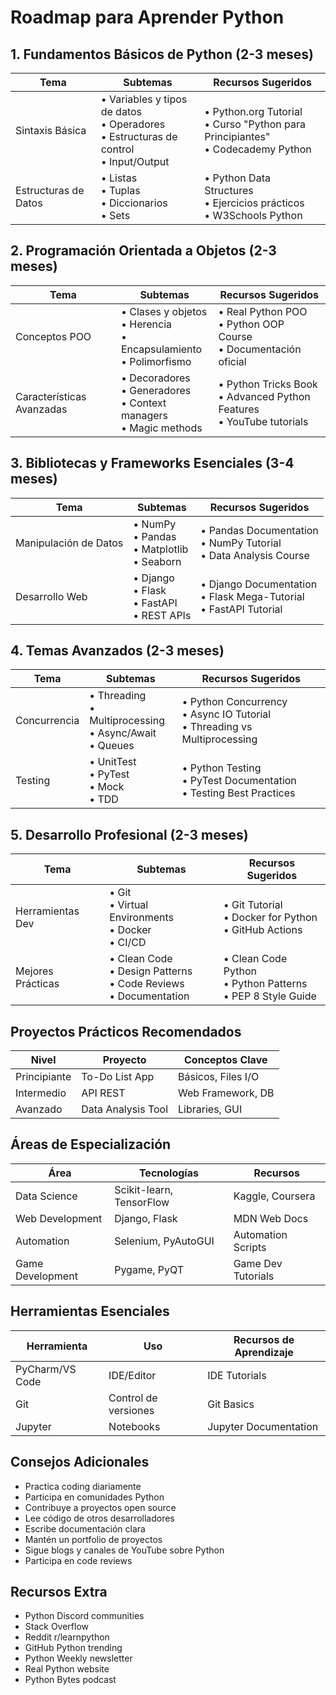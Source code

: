 # Roadmap para Aprender Python

## 1. Fundamentos Básicos de Python (2-3 meses)
| Tema | Subtemas | Recursos Sugeridos |
|------|----------|-------------------|
| Sintaxis Básica | • Variables y tipos de datos<br>• Operadores<br>• Estructuras de control<br>• Input/Output | • Python.org Tutorial<br>• Curso "Python para Principiantes"<br>• Codecademy Python |
| Estructuras de Datos | • Listas<br>• Tuplas<br>• Diccionarios<br>• Sets | • Python Data Structures<br>• Ejercicios prácticos<br>• W3Schools Python |

## 2. Programación Orientada a Objetos (2-3 meses)
| Tema | Subtemas | Recursos Sugeridos |
|------|----------|-------------------|
| Conceptos POO | • Clases y objetos<br>• Herencia<br>• Encapsulamiento<br>• Polimorfismo | • Real Python POO<br>• Python OOP Course<br>• Documentación oficial |
| Características Avanzadas | • Decoradores<br>• Generadores<br>• Context managers<br>• Magic methods | • Python Tricks Book<br>• Advanced Python Features<br>• YouTube tutorials |

## 3. Bibliotecas y Frameworks Esenciales (3-4 meses)
| Tema | Subtemas | Recursos Sugeridos |
|------|----------|-------------------|
| Manipulación de Datos | • NumPy<br>• Pandas<br>• Matplotlib<br>• Seaborn | • Pandas Documentation<br>• NumPy Tutorial<br>• Data Analysis Course |
| Desarrollo Web | • Django<br>• Flask<br>• FastAPI<br>• REST APIs | • Django Documentation<br>• Flask Mega-Tutorial<br>• FastAPI Tutorial |

## 4. Temas Avanzados (2-3 meses)
| Tema | Subtemas | Recursos Sugeridos |
|------|----------|-------------------|
| Concurrencia | • Threading<br>• Multiprocessing<br>• Async/Await<br>• Queues | • Python Concurrency<br>• Async IO Tutorial<br>• Threading vs Multiprocessing |
| Testing | • UnitTest<br>• PyTest<br>• Mock<br>• TDD | • Python Testing<br>• PyTest Documentation<br>• Testing Best Practices |

## 5. Desarrollo Profesional (2-3 meses)
| Tema | Subtemas | Recursos Sugeridos |
|------|----------|-------------------|
| Herramientas Dev | • Git<br>• Virtual Environments<br>• Docker<br>• CI/CD | • Git Tutorial<br>• Docker for Python<br>• GitHub Actions |
| Mejores Prácticas | • Clean Code<br>• Design Patterns<br>• Code Reviews<br>• Documentation | • Clean Code Python<br>• Python Patterns<br>• PEP 8 Style Guide |

## Proyectos Prácticos Recomendados
| Nivel | Proyecto | Conceptos Clave |
|-------|----------|----------------|
| Principiante | To-Do List App | Básicos, Files I/O |
| Intermedio | API REST | Web Framework, DB |
| Avanzado | Data Analysis Tool | Libraries, GUI |

## Áreas de Especialización
| Área | Tecnologías | Recursos |
|------|-------------|-----------|
| Data Science | Scikit-learn, TensorFlow | Kaggle, Coursera |
| Web Development | Django, Flask | MDN Web Docs |
| Automation | Selenium, PyAutoGUI | Automation Scripts |
| Game Development | Pygame, PyQT | Game Dev Tutorials |

## Herramientas Esenciales
| Herramienta | Uso | Recursos de Aprendizaje |
|-------------|-----|------------------------|
| PyCharm/VS Code | IDE/Editor | IDE Tutorials |
| Git | Control de versiones | Git Basics |
| Jupyter | Notebooks | Jupyter Documentation |

## Consejos Adicionales
- Practica coding diariamente
- Participa en comunidades Python
- Contribuye a proyectos open source
- Lee código de otros desarrolladores
- Escribe documentación clara
- Mantén un portfolio de proyectos
- Sigue blogs y canales de YouTube sobre Python
- Participa en code reviews

## Recursos Extra
- Python Discord communities
- Stack Overflow
- Reddit r/learnpython
- GitHub Python trending
- Python Weekly newsletter
- Real Python website
- Python Bytes podcast
